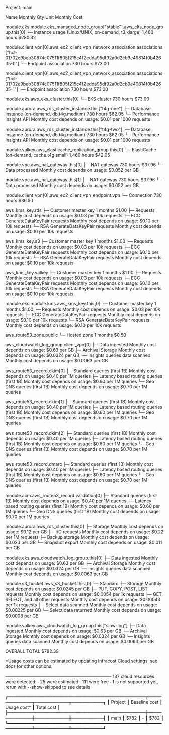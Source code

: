 Project: main

 Name                                                                                                                                                      Monthly Qty  Unit                    Monthly Cost

 module.eks.module.eks_managed_node_group["stable"].aws_eks_node_group.this[0]
 └─ Instance usage (Linux/UNIX, on-demand, t3.xlarge)                                                                                                            1,460  hours                        $280.32

 module.client_vpn[0].aws_ec2_client_vpn_network_association.associations["hcl-01702e9beb30874c07511f805f215c4f2edda95df92a0d2cb9e49814f0b42635-0"]
 └─ Endpoint association                                                                                                                                           730  hours                         $73.00

 module.client_vpn[0].aws_ec2_client_vpn_network_association.associations["hcl-01702e9beb30874c07511f805f215c4f2edda95df92a0d2cb9e49814f0b42635-1"]
 └─ Endpoint association                                                                                                                                           730  hours                         $73.00

 module.eks.aws_eks_cluster.this[0]
 └─ EKS cluster                                                                                                                                                    730  hours                         $73.00

 module.aurora.aws_rds_cluster_instance.this["t4g-one"]
 ├─ Database instance (on-demand, db.t4g.medium)                                                                                                                   730  hours                         $62.05
 └─ Performance Insights API                                                                                                                         Monthly cost depends on usage: $0.01 per 1000 requests

 module.aurora.aws_rds_cluster_instance.this["t4g-two"]
 ├─ Database instance (on-demand, db.t4g.medium)                                                                                                                   730  hours                         $62.05
 └─ Performance Insights API                                                                                                                         Monthly cost depends on usage: $0.01 per 1000 requests

 module.valkey.aws_elasticache_replication_group.this[0]
 └─ ElastiCache (on-demand, cache.t4g.small)                                                                                                                     1,460  hours                         $42.05

 module.vpc.aws_nat_gateway.this[0]
 ├─ NAT gateway                                                                                                                                                    730  hours                         $37.96
 └─ Data processed                                                                                                                                   Monthly cost depends on usage: $0.052 per GB

 module.vpc.aws_nat_gateway.this[1]
 ├─ NAT gateway                                                                                                                                                    730  hours                         $37.96
 └─ Data processed                                                                                                                                   Monthly cost depends on usage: $0.052 per GB

 module.client_vpn[0].aws_ec2_client_vpn_endpoint.vpn
 └─ Connection                                                                                                                                                     730  hours                         $36.50

 aws_kms_key.rds
 ├─ Customer master key                                                                                                                                              1  months                         $1.00
 ├─ Requests                                                                                                                                         Monthly cost depends on usage: $0.03 per 10k requests
 ├─ ECC GenerateDataKeyPair requests                                                                                                                 Monthly cost depends on usage: $0.10 per 10k requests
 └─ RSA GenerateDataKeyPair requests                                                                                                                 Monthly cost depends on usage: $0.10 per 10k requests

 aws_kms_key.s3
 ├─ Customer master key                                                                                                                                              1  months                         $1.00
 ├─ Requests                                                                                                                                         Monthly cost depends on usage: $0.03 per 10k requests
 ├─ ECC GenerateDataKeyPair requests                                                                                                                 Monthly cost depends on usage: $0.10 per 10k requests
 └─ RSA GenerateDataKeyPair requests                                                                                                                 Monthly cost depends on usage: $0.10 per 10k requests

 aws_kms_key.valkey
 ├─ Customer master key                                                                                                                                              1  months                         $1.00
 ├─ Requests                                                                                                                                         Monthly cost depends on usage: $0.03 per 10k requests
 ├─ ECC GenerateDataKeyPair requests                                                                                                                 Monthly cost depends on usage: $0.10 per 10k requests
 └─ RSA GenerateDataKeyPair requests                                                                                                                 Monthly cost depends on usage: $0.10 per 10k requests

 module.eks.module.kms.aws_kms_key.this[0]
 ├─ Customer master key                                                                                                                                              1  months                         $1.00
 ├─ Requests                                                                                                                                         Monthly cost depends on usage: $0.03 per 10k requests
 ├─ ECC GenerateDataKeyPair requests                                                                                                                 Monthly cost depends on usage: $0.10 per 10k requests
 └─ RSA GenerateDataKeyPair requests                                                                                                                 Monthly cost depends on usage: $0.10 per 10k requests

 aws_route53_zone.public
 └─ Hosted zone                                                                                                                                                      1  months                         $0.50

 aws_cloudwatch_log_group.client_vpn[0]
 ├─ Data ingested                                                                                                                                    Monthly cost depends on usage: $0.63 per GB
 ├─ Archival Storage                                                                                                                                 Monthly cost depends on usage: $0.0324 per GB
 └─ Insights queries data scanned                                                                                                                    Monthly cost depends on usage: $0.0063 per GB

 aws_route53_record.dkim[0]
 ├─ Standard queries (first 1B)                                                                                                                      Monthly cost depends on usage: $0.40 per 1M queries
 ├─ Latency based routing queries (first 1B)                                                                                                         Monthly cost depends on usage: $0.60 per 1M queries
 └─ Geo DNS queries (first 1B)                                                                                                                       Monthly cost depends on usage: $0.70 per 1M queries

 aws_route53_record.dkim[1]
 ├─ Standard queries (first 1B)                                                                                                                      Monthly cost depends on usage: $0.40 per 1M queries
 ├─ Latency based routing queries (first 1B)                                                                                                         Monthly cost depends on usage: $0.60 per 1M queries
 └─ Geo DNS queries (first 1B)                                                                                                                       Monthly cost depends on usage: $0.70 per 1M queries

 aws_route53_record.dkim[2]
 ├─ Standard queries (first 1B)                                                                                                                      Monthly cost depends on usage: $0.40 per 1M queries
 ├─ Latency based routing queries (first 1B)                                                                                                         Monthly cost depends on usage: $0.60 per 1M queries
 └─ Geo DNS queries (first 1B)                                                                                                                       Monthly cost depends on usage: $0.70 per 1M queries

 aws_route53_record.dmarc
 ├─ Standard queries (first 1B)                                                                                                                      Monthly cost depends on usage: $0.40 per 1M queries
 ├─ Latency based routing queries (first 1B)                                                                                                         Monthly cost depends on usage: $0.60 per 1M queries
 └─ Geo DNS queries (first 1B)                                                                                                                       Monthly cost depends on usage: $0.70 per 1M queries

 module.acm.aws_route53_record.validation[0]
 ├─ Standard queries (first 1B)                                                                                                                      Monthly cost depends on usage: $0.40 per 1M queries
 ├─ Latency based routing queries (first 1B)                                                                                                         Monthly cost depends on usage: $0.60 per 1M queries
 └─ Geo DNS queries (first 1B)                                                                                                                       Monthly cost depends on usage: $0.70 per 1M queries

 module.aurora.aws_rds_cluster.this[0]
 ├─ Storage                                                                                                                                          Monthly cost depends on usage: $0.12 per GB
 ├─ I/O requests                                                                                                                                     Monthly cost depends on usage: $0.22 per 1M requests
 ├─ Backup storage                                                                                                                                   Monthly cost depends on usage: $0.023 per GB
 └─ Snapshot export                                                                                                                                  Monthly cost depends on usage: $0.011 per GB

 module.eks.aws_cloudwatch_log_group.this[0]
 ├─ Data ingested                                                                                                                                    Monthly cost depends on usage: $0.63 per GB
 ├─ Archival Storage                                                                                                                                 Monthly cost depends on usage: $0.0324 per GB
 └─ Insights queries data scanned                                                                                                                    Monthly cost depends on usage: $0.0063 per GB

 module.s3_bucket.aws_s3_bucket.this[0]
 └─ Standard
    ├─ Storage                                                                                                                                       Monthly cost depends on usage: $0.0245 per GB
    ├─ PUT, COPY, POST, LIST requests                                                                                                                Monthly cost depends on usage: $0.0054 per 1k requests
    ├─ GET, SELECT, and all other requests                                                                                                           Monthly cost depends on usage: $0.00043 per 1k requests
    ├─ Select data scanned                                                                                                                           Monthly cost depends on usage: $0.00225 per GB
    └─ Select data returned                                                                                                                          Monthly cost depends on usage: $0.0008 per GB

 module.valkey.aws_cloudwatch_log_group.this["slow-log"]
 ├─ Data ingested                                                                                                                                    Monthly cost depends on usage: $0.63 per GB
 ├─ Archival Storage                                                                                                                                 Monthly cost depends on usage: $0.0324 per GB
 └─ Insights queries data scanned                                                                                                                    Monthly cost depends on usage: $0.0063 per GB

 OVERALL TOTAL                                                                                                                                                                                      $782.39

*Usage costs can be estimated by updating Infracost Cloud settings, see docs for other options.

──────────────────────────────────
137 cloud resources were detected:
∙ 25 were estimated
∙ 111 were free
∙ 1 is not supported yet, rerun with --show-skipped to see details

┏━━━━━━━━━━━━━━━━━━━━━━━━━━━━━━━━━━━━━━━━━━━━━━━━━━━━┳━━━━━━━━━━━━━━━┳━━━━━━━━━━━━━┳━━━━━━━━━━━━┓
┃ Project                                            ┃ Baseline cost ┃ Usage cost* ┃ Total cost ┃
┣━━━━━━━━━━━━━━━━━━━━━━━━━━━━━━━━━━━━━━━━━━━━━━━━━━━━╋━━━━━━━━━━━━━━━╋━━━━━━━━━━━━━╋━━━━━━━━━━━━┫
┃ main                                               ┃          $782 ┃           - ┃       $782 ┃
┗━━━━━━━━━━━━━━━━━━━━━━━━━━━━━━━━━━━━━━━━━━━━━━━━━━━━┻━━━━━━━━━━━━━━━┻━━━━━━━━━━━━━┻━━━━━━━━━━━━┛
